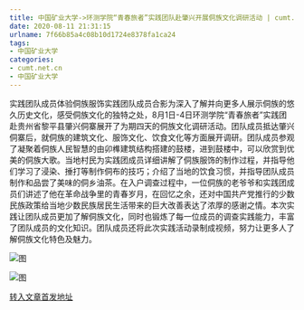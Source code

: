 ```yaml
---
title: 中国矿业大学->环测学院“青春旅者”实践团队赴肇兴开展侗族文化调研活动 | cumt.net.cn
date: 2020-08-11 21:31:15
urlname: 7f66b85a4c08b10d1724e8378fa1ca24
tags: 
- 中国矿业大学
categories:
- cumt.net.cn
- 中国矿业大学
---
```

实践团队成员体验侗族服饰实践团队成员合影为深入了解并向更多人展示侗族的悠久历史文化，感受侗族文化的独特之处，8月1日-4日环测学院“青春旅者”实践团赴贵州省黎平县肇兴侗寨展开了为期四天的侗族文化调研活动。团队成员抵达肇兴侗寨后，就侗族的建筑文化、服饰文化、饮食文化等方面展开调研。团队成员参观了凝聚着侗族人民智慧的由卯榫建筑结构搭建的鼓楼，进到鼓楼中，可以欣赏到优美的侗族大歌。当地村民为实践团成员详细讲解了侗族服饰的制作过程，并指导他们学习了浸染、捶打等制作侗布的技巧；介绍了当地的饮食习惯，并指导团队成员制作和品尝了美味的侗乡油茶。在入户调查过程中，一位侗族的老爷爷和实践团成员们讲述了他在革命战争里的青春岁月，在回忆之余，还对中国共产党推行的少数民族政策给当地少数民族居民生活带来的巨大改善表达了浓厚的感谢之情。本次实践让团队成员更加了解侗族文化，同时也锻炼了每一位成员的调查实践能力，丰富了团队成员的文化知识。团队成员还将此次实践活动录制成视频，努力让更多人了解侗族文化特色及魅力。

![图](http://xwzx.cumt.edu.cn/_upload/article/images/a1/4d/ef140c2f4deeacd20fdc9aeff534/ecb8b0b7-18c7-4e5e-92fb-4a1f0a7915ab.jpg)

![图](http://xwzx.cumt.edu.cn/_upload/article/images/a1/4d/ef140c2f4deeacd20fdc9aeff534/4fb41c4d-c425-4698-9816-b91ff995af7d.jpg)

[转入文章首发地址](http://xwzx.cumt.edu.cn/be/17/c523a572951/page.htm)